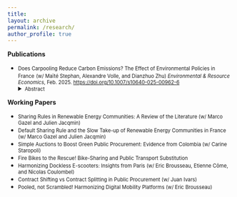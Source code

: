 ```yaml
---
title: 
layout: archive
permalink: /research/
author_profile: true
---
```


**Publications**

* <span style="font-size: 0.8em;">Does Carpooling Reduce Carbon Emissions? The Effect of Environmental Policies in France</span>
  <span style="font-size: 0.8em;">(w/ Maïté Stephan, Alexandre Volle, and Dianzhuo Zhu) *Environmental & Resource Economics*, Feb. 2025. <a href="https://doi.org/10.1007/s10640-025-00962-6" title="DOI"> https://doi.org/10.1007/s10640-025-00962-6 </a>  </span>
  <!-- Adding a small inline style to reduce space before the abstract -->
  <div style="margin-top: -2.5px;"></div>
  <details>
  <summary><span style="font-size: 0.8em;">Abstract</span></summary>
   <span style="font-size: 0.7em;">Road transportation is among the most carbon-intensive sectors in the economy, underscoring the urgent need for strategies to meet climate objectives. Carpooling has emerged as a promising solution for carbon mitigation. However, by making car travel more attractive, carpooling may lead to ambiguous environmental outcomes. This study evaluates carpooling’s potential to mitigate carbon emissions and explores various strategies to enhance its environmental benefits. A key focus of this research is the vehicle occupancy rate, which we define as a robust metric for assessing carpooling’s carbon mitigation potential. This metric is reliable as it accounts for travelers’ preferences for alternative transport modes. We also analyze how policies that impact monetary trip costs influence carpooling adoption. Using a unique database from France’s leading carpooling platform, we show that increasing monetary trip costs through carbon pricing boosts both carpooling demand and supply, while improving occupancy rates. Furthermore, we find that novice users are particularly sensitive to fluctuations in monetary trip costs. In addition to this policy, we explore the effect of encouraging drivers to transition into passengers. Our results suggest that this strategy holds significant potential for further reducing carbon emissions. The insights from this study are crucial for policymakers seeking to design more effective strategies for reducing vehicle emissions and achieving climate targets.</span>
  </details>



**Working Papers**
* <span style="font-size: 0.8em;">Sharing Rules in Renewable Energy Communities: A Review of the Literature (w/ Marco Gazel and Julien Jacqmin)</span>
* <span style="font-size: 0.8em;">Default Sharing Rule and the Slow Take-up of Renewable Energy Communities in France (w/ Marco Gazel and Julien Jacqmin)</span>
* <span style="font-size: 0.8em;">Simple Auctions to Boost Green Public Procurement: Evidence from Colombia (w/ Carine Staropoli)</span>
* <span style="font-size: 0.8em;">Fire Bikes to the Rescue! Bike-Sharing and Public Transport Substitution</span>
* <span style="font-size: 0.8em;">Harmonizing Dockless E-scooters: Insights from Paris (w/ Eric Brousseau, Etienne Côme, and Nicolas Coulombel) </span> 
* <span style="font-size: 0.8em;">Contract Shifting vs Contract Splitting in Public Procurement (w/ Juan Ivars)</span>
* <span style="font-size: 0.8em;">Pooled, not Scrambled! Harmonizing Digital Mobility Platforms (w/ Eric Brousseau)</span>
